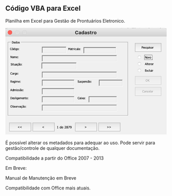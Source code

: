 ## Código VBA para Excel

Planilha em Excel para Gestão de Prontuários Eletronico. 

![](./img/cadastro.jpeg)

É possível alterar os metadados para adequar ao uso. Pode servir para gestão/controle de qualquer documentação. 

Compatibilidade a partir do Office 2007 - 2013

Em Breve:

Manual de Manutenção em Breve

Compatibilidade com Office mais atuais.
